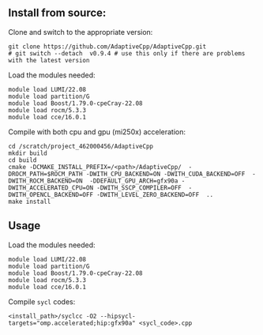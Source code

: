 ## Install from source:

Clone and switch to the appropriate version:
```
git clone https://github.com/AdaptiveCpp/AdaptiveCpp.git
# git switch --detach  v0.9.4 # use this only if there are problems with the latest version
```
Load the modules needed:
```
module load LUMI/22.08
module load partition/G
module load Boost/1.79.0-cpeCray-22.08
module load rocm/5.3.3
module load cce/16.0.1
```
Compile with both cpu and gpu (mi250x) acceleration:
```
cd /scratch/project_462000456/AdaptiveCpp
mkdir build
cd build
cmake -DCMAKE_INSTALL_PREFIX=/<path>/AdaptiveCpp/  -DROCM_PATH=$ROCM_PATH -DWITH_CPU_BACKEND=ON -DWITH_CUDA_BACKEND=OFF  -DWITH_ROCM_BACKEND=ON  -DDEFAULT_GPU_ARCH=gfx90a -DWITH_ACCELERATED_CPU=ON -DWITH_SSCP_COMPILER=OFF  -DWITH_OPENCL_BACKEND=OFF -DWITH_LEVEL_ZERO_BACKEND=OFF  ..
make install 
```

## Usage

Load the modules needed:
```
module load LUMI/22.08
module load partition/G
module load Boost/1.79.0-cpeCray-22.08
module load rocm/5.3.3
module load cce/16.0.1
```
Compile `sycl` codes:
```
<install_path>/syclcc -O2 --hipsycl-targets="omp.accelerated;hip:gfx90a" <sycl_code>.cpp
```
